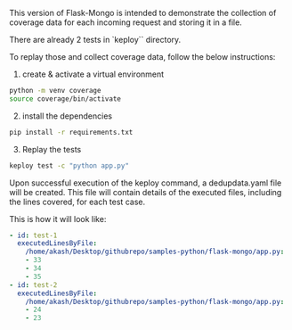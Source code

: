 This version of Flask-Mongo is intended to demonstrate the collection of coverage data for each incoming request and storing it in a file.

There are already 2 tests in `keploy`` directory.

To replay those and collect coverage data, follow the below instructions:

1. create & activate a virtual environment
  ```bash
  python -m venv coverage
  source coverage/bin/activate
  ```

2. install the dependencies
  ```bash
  pip install -r requirements.txt
  ```

3. Replay the tests
  ```bash
  keploy test -c "python app.py"
  ```

Upon successful execution of the keploy command, a dedupdata.yaml file will be created. This file will contain details of the executed files, including the lines covered, for each test case.

This is how it will look like:
```yaml
- id: test-1
  executedLinesByFile:
    /home/akash/Desktop/githubrepo/samples-python/flask-mongo/app.py:
    - 33
    - 34
    - 35
- id: test-2
  executedLinesByFile:
    /home/akash/Desktop/githubrepo/samples-python/flask-mongo/app.py:
    - 24
    - 23
```